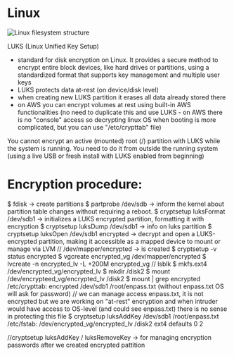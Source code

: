 # Linux



![Linux filesystem structure](https://www.linuxfoundation.org/hubfs/Imported_Blog_Media/standard-unix-filesystem-hierarchy-1.png)






LUKS (Linux Unified Key Setup) 
- standard for disk encryption on Linux. It provides a secure method to encrypt entire block devices, like hard drives or partitions, using a standardized format that supports key management and multiple user keys
- LUKS protects data at-rest (on device/disk level)
- when creating new LUKS partition it erases all data already stored there
- on AWS you can encrypt volumes at rest using built-in AWS functionalities (no need to duplicate this and use LUKS - on AWS there is no "console" access so decrypting linux OS when booting is more complicated, but you can use "/etc/crypttab" file)



You cannot encrypt an active (mounted) root (/) partition with LUKS while the system is running. You need to do it from outside the running system (using a live USB or fresh install with LUKS enabled from beginning)


# Encryption procedure:
$ fdisk -> create partitions
$ partprobe /dev/sdb -> inform the kernel about partition table changes without requiring a reboot. 
$ cryptsetup luksFormat /dev/sdb1 -> initializes a LUKS encrypted partition, formatting it with encryption
$ cryptsetup luksDump /dev/sdb1 -> info on luks partition
$ cryptsetup luksOpen /dev/sdb1 encrypted -> decrypt and open a LUKS-encrypted partition, making it accessible as a mapped device to mount or manage via LVM
//  /dev/mapper/encrypted -> is created 
$ cryptsetup -v status encrypted
$ vgcreate encrypted_vg /dev/mapper/encrypted
$ lvcreate -n encrypted_lv -L +200M encrypted_vg
// lsblk
$ mkfs.ext4 /dev/encrypted_vg/encrypted_lv
$ mkdir /disk2
$ mount /dev/encrypteed_vg/encrypted_lv /disk2
$ mount | grep encrypted
    /etc/crypttab:
    encrypted /dev/sdb1 /root/enpass.txt (without enpass.txt OS will ask for password)
// we can manage access enpass.txt, it is not encrypted but we are working on "at-rest" encryption and when intruder would have access to OS-level (and could see enpass.txt) there is no sense in protecting this file
$ cryptsetup luksAddKey /dev/sdb1 /root/enpass.txt
    /etc/fstab:
    /dev/encrypted_vg/encrypted_lv /disk2 ext4 defaults 0 2

//cryptsetup luksAddKey / luksRemoveKey -> for managing encryption passwords after we created encrypted pattition